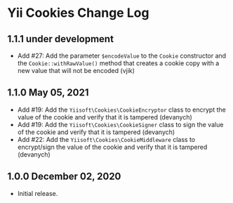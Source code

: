 # Yii Cookies Change Log


## 1.1.1 under development

- Add #27: Add the parameter `$encodeValue` to the `Cookie` constructor and the `Cookie::withRawValue()` method 
  that creates a cookie copy with a new value that will not be encoded (vjik)


## 1.1.0 May 05, 2021

- Add #19: Add the `Yiisoft\Cookies\CookieEncryptor` class to encrypt the value of the cookie and verify that it is tampered (devanych)
- Add #19: Add the `Yiisoft\Cookies\CookieSigner` class to sign the value of the cookie and verify that it is tampered (devanych)
- Add #22: Add the `Yiisoft\Cookies\CookieMiddleware` class to encrypt/sign the value of the cookie and verify that it is tampered (devanych)

## 1.0.0 December 02, 2020

- Initial release.
